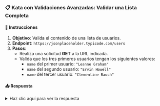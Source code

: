 ### **📋 Kata con Validaciones Avanzadas: Validar una Lista Completa**

#### 📑 Instrucciones

1. **Objetivo**: Valida el contenido de una lista de usuarios.
2. **Endpoint**: `https://jsonplaceholder.typicode.com/users`
3. **Pasos**:
   - Realiza una solicitud **GET** a la URL indicada.
   - Valida que los tres primeros usuarios tengan los siguientes valores:
      - `name` del primer usuario: `"Leanne Graham"`
      - `name` del segundo usuario: `"Ervin Howell"`
      - `name` del tercer usuario: `"Clementine Bauch"`

#### 📥 Respuesta

<details>
  <summary>Haz clic aquí para ver la respuesta</summary>

```gherkin
Feature: Validación de una lista de usuarios

  Scenario: Validar los tres primeros usuarios
    Given url 'https://jsonplaceholder.typicode.com/users'
    When method get
    Then status 200
    And match response[0].name == 'Leanne Graham'
    And match response[1].name == 'Ervin Howell'
    And match response[2].name == 'Clementine Bauch'
```

</details>